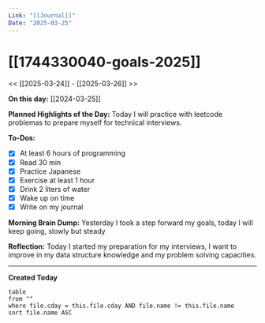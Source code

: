```yaml
---
Link: "[[Journal]]"
Date: "2025-03-25"
---
```


# [[1744330040-goals-2025]]

<< [[2025-03-24]] - [[2025-03-26]] >>

**On this day:** [[2024-03-25]]

**Planned Highlights of the Day:**
Today I will practice with leetcode problemas to prepare myself for technical interviews.

**To-Dos:**

- [x] At least 6 hours of programming
- [x] Read 30 min
- [x] Practice Japanese
- [x] Exercise at least 1 hour
- [x] Drink 2 liters of water
- [x] Wake up on time
- [x] Write on my journal

**Morning Brain Dump:**
Yesterday I took a step forward my goals, today I will keep going, slowly but steady

**Reflection:**
Today I started my preparation for my interviews, I want to improve in my data structure knowledge and my problem solving capacities.

---

**Created Today**

```dataview
table
from ""
where file.cday = this.file.cday AND file.name != this.file.name
sort file.name ASC
```
